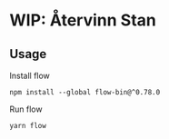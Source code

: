 # WIP: Återvinn Stan

## Usage
Install flow

``npm install --global flow-bin@^0.78.0``

Run flow

``yarn flow``
